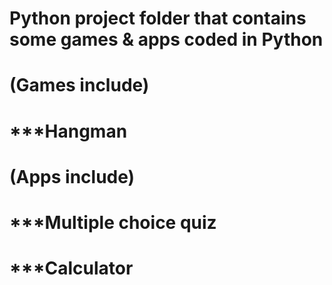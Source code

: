 # Python project folder that contains some games & apps coded in Python

# (Games include) 
# ***Hangman 

# (Apps include) 
# ***Multiple choice quiz 
# ***Calculator
